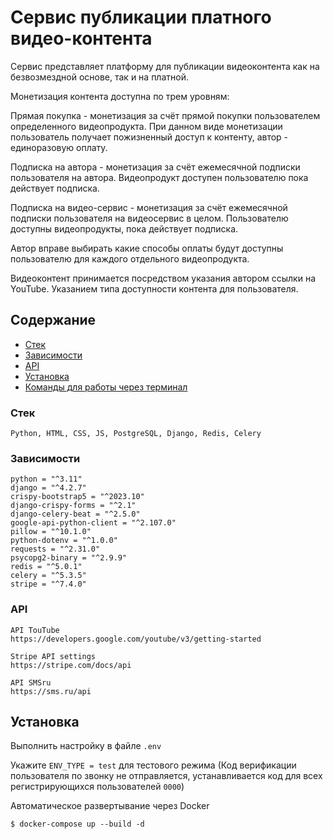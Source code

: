 # Сервис публикации платного видео-контента
Сервис представляет платформу для публикации видеоконтента как на 
безвозмездной основе, так и на платной. 

Монетизация контента доступна по трем уровням:

Прямая покупка - монетизация за счёт прямой покупки пользователем определенного видеопродукта. При данном виде монетизации пользователь получает пожизненный доступ к контенту, автор - единоразовую оплату.

Подписка на автора - монетизация за счёт ежемесячной подписки пользователя на автора. Видеопродукт доступен пользователю пока действует подписка.

Подписка на видео-сервис - монетизация за счёт ежемесячной подписки пользователя на видеосервис в целом. Пользователю доступны видеопродукты, пока действует подписка. 

Автор вправе выбирать какие способы оплаты будут доступны пользователю для каждого отдельного видеопродукта.

Видеоконтент принимается посредством указания автором ссылки на YouTube.
Указанием типа доступности контента для пользователя.

## Содержание
- [Стек](#Стек)
- [Зависимости](#Зависимости)
- [API](#API)
- [Установка](#установка)
- [Команды для работы через терминал](#команды-для-работы-через-терминал)

### Стек
    Python, HTML, CSS, JS, PostgreSQL, Django, Redis, Celery

### Зависимости

    python = "^3.11"
    django = "^4.2.7"
    crispy-bootstrap5 = "^2023.10"
    django-crispy-forms = "^2.1"
    django-celery-beat = "^2.5.0"
    google-api-python-client = "^2.107.0"
    pillow = "^10.1.0"
    python-dotenv = "^1.0.0"
    requests = "^2.31.0"
    psycopg2-binary = "^2.9.9"
    redis = "^5.0.1"
    celery = "^5.3.5"
    stripe = "^7.4.0"

### API
    API TouTube
    https://developers.google.com/youtube/v3/getting-started

    Stripe API settings
    https://stripe.com/docs/api

    API SMSru 
    https://sms.ru/api

## Установка

Выполнить настройку в файле ```.env```

Укажите `ENV_TYPE = test` для тестового режима (Код верификации пользователя
по звонку не отправляется, устанавливается код для всех регистрирующихся
пользователей `0000`)

Автоматическое развертывание через Docker
```shell
$ docker-compose up --build -d
```
